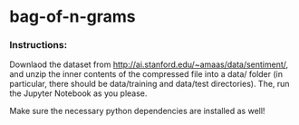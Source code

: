 # bag-of-n-grams


### Instructions:

Downlaod the dataset from http://ai.stanford.edu/~amaas/data/sentiment/, and
unzip the inner contents of the compressed file into a data/ folder (in particular, there should be data/training and data/test directories). The, run the Jupyter Notebook as you please.

Make sure the necessary python dependencies are installed as well!


